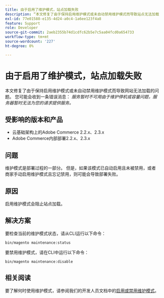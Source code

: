 ```yaml
---
title: 由于启用了维护模式，站点加载失败
description: “本文修复了由于保持启用维护模式或未自动禁用维护模式而导致站点无法加载的问题。 您可能会收到一条错误消息： *服务暂时不可用由于维护停机或容量问题，服务器暂时无法为您的请求提供服务。*”
exl-id: 77e01588-e135-4d24-a0c4-1a6ee123f4a8
feature: Support
role: Developer
source-git-commit: 2aeb2355b74d1cdfc62b5e7c5aa04fcd0a654733
workflow-type: tm+mt
source-wordcount: '227'
ht-degree: 0%

---
```


# 由于启用了维护模式，站点加载失败

本文修复了由于保持启用维护模式或未自动禁用维护模式而导致网站无法加载的问题。 您可能会收到一条错误消息： *服务暂时不可用由于维护停机或容量问题，服务器暂时无法为您的请求提供服务。*

## 受影响的版本和产品

* 云基础架构上的Adobe Commerce 2.2.x、2.3.x
* Adobe Commerce内部部署2.2.x、2.3.x

## 问题

维护模式是部署过程的一部分。 但是，如果该模式已自动启用且未被禁用，或者商家手动启用维护模式且忘记禁用，则可能会导致部署失败。

## 原因

启用维护模式会阻止站点加载。

## 解决方案

要检查当前的维护模式状态，请从CLI运行以下命令：

```
bin/magento maintenance:status
```

要禁用维护模式，请在CLI中运行以下命令：

```
bin/magento maintenance:disable
```

## 相关阅读

要了解何时使用维护模式，请参阅我们的开发人员文档中的[启用或禁用维护模式](https://experienceleague.adobe.com/zh-hans/docs/commerce-operations/installation-guide/tutorials/maintenance-mode)。
